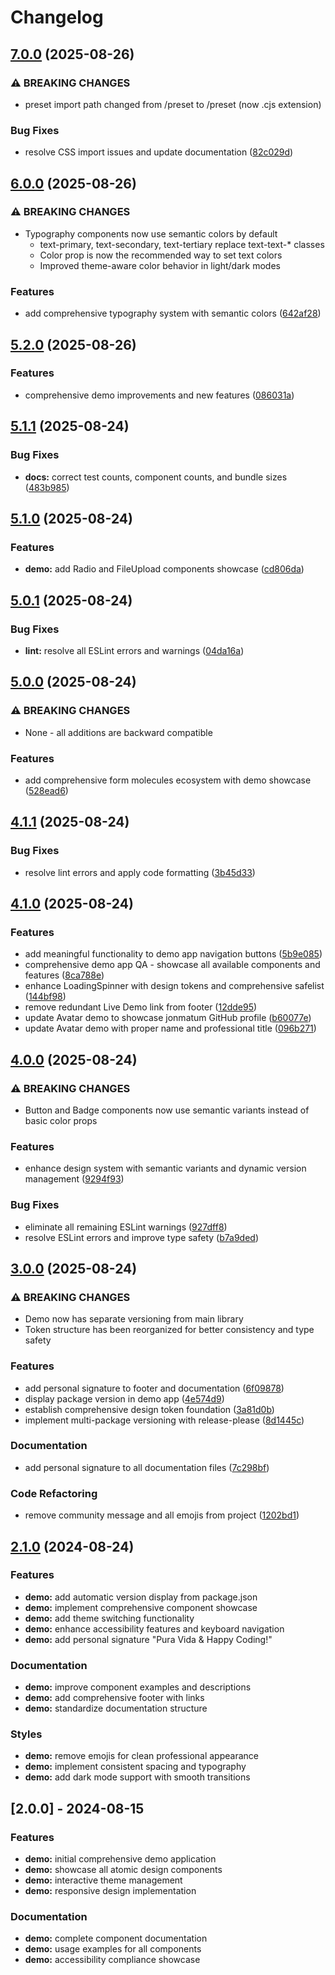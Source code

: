# Changelog

## [7.0.0](https://github.com/jonmatum/react-mfe-shell/compare/demo-v6.0.0...demo-v7.0.0) (2025-08-26)


### ⚠ BREAKING CHANGES

* preset import path changed from /preset to /preset (now .cjs extension)

### Bug Fixes

* resolve CSS import issues and update documentation ([82c029d](https://github.com/jonmatum/react-mfe-shell/commit/82c029d5d01a13a57cb1a43ff9905cb8809398d4))

## [6.0.0](https://github.com/jonmatum/react-mfe-shell/compare/demo-v5.2.0...demo-v6.0.0) (2025-08-26)


### ⚠ BREAKING CHANGES

* Typography components now use semantic colors by default
    - text-primary, text-secondary, text-tertiary replace text-text-* classes
    - Color prop is now the recommended way to set text colors
    - Improved theme-aware color behavior in light/dark modes

### Features

* add comprehensive typography system with semantic colors ([642af28](https://github.com/jonmatum/react-mfe-shell/commit/642af280c927436703dec3f58d2adbb2f0bff25a))

## [5.2.0](https://github.com/jonmatum/react-mfe-shell/compare/demo-v5.1.1...demo-v5.2.0) (2025-08-26)


### Features

* comprehensive demo improvements and new features ([086031a](https://github.com/jonmatum/react-mfe-shell/commit/086031ad82b37bfb28206c64eb141672c66c129d))

## [5.1.1](https://github.com/jonmatum/react-mfe-shell/compare/demo-v5.1.0...demo-v5.1.1) (2025-08-24)


### Bug Fixes

* **docs:** correct test counts, component counts, and bundle sizes ([483b985](https://github.com/jonmatum/react-mfe-shell/commit/483b98512b4826281b42fe4796467ccee1684359))

## [5.1.0](https://github.com/jonmatum/react-mfe-shell/compare/demo-v5.0.1...demo-v5.1.0) (2025-08-24)


### Features

* **demo:** add Radio and FileUpload components showcase ([cd806da](https://github.com/jonmatum/react-mfe-shell/commit/cd806da2d282b8a3b05faaf634c912c6df8b41e1))

## [5.0.1](https://github.com/jonmatum/react-mfe-shell/compare/demo-v5.0.0...demo-v5.0.1) (2025-08-24)


### Bug Fixes

* **lint:** resolve all ESLint errors and warnings ([04da16a](https://github.com/jonmatum/react-mfe-shell/commit/04da16ac8394c49ab189fbd975d8b58f95ea8d97))

## [5.0.0](https://github.com/jonmatum/react-mfe-shell/compare/demo-v4.1.1...demo-v5.0.0) (2025-08-24)


### ⚠ BREAKING CHANGES

* None - all additions are backward compatible

### Features

* add comprehensive form molecules ecosystem with demo showcase ([528ead6](https://github.com/jonmatum/react-mfe-shell/commit/528ead6f9a695b2c12d7e0c028545004ed6ebb47))

## [4.1.1](https://github.com/jonmatum/react-mfe-shell/compare/demo-v4.1.0...demo-v4.1.1) (2025-08-24)


### Bug Fixes

* resolve lint errors and apply code formatting ([3b45d33](https://github.com/jonmatum/react-mfe-shell/commit/3b45d33f06623e95a5e543fdecf37c6789755d8f))

## [4.1.0](https://github.com/jonmatum/react-mfe-shell/compare/demo-v4.0.0...demo-v4.1.0) (2025-08-24)


### Features

* add meaningful functionality to demo app navigation buttons ([5b9e085](https://github.com/jonmatum/react-mfe-shell/commit/5b9e085204cf87be74d92d06e0d6bbc8fd985c80))
* comprehensive demo app QA - showcase all available components and features ([8ca788e](https://github.com/jonmatum/react-mfe-shell/commit/8ca788e18e4896343d60706939139ef66e5a4084))
* enhance LoadingSpinner with design tokens and comprehensive safelist ([144bf98](https://github.com/jonmatum/react-mfe-shell/commit/144bf986a75cbf6e14363c1ac3edfdcc1cc18181))
* remove redundant Live Demo link from footer ([12dde95](https://github.com/jonmatum/react-mfe-shell/commit/12dde9526dc7c7025227a5a79db1b036715b9eac))
* update Avatar demo to showcase jonmatum GitHub profile ([b60077e](https://github.com/jonmatum/react-mfe-shell/commit/b60077ea129b3c03c30b7441b5c9baf3fede60b4))
* update Avatar demo with proper name and professional title ([096b271](https://github.com/jonmatum/react-mfe-shell/commit/096b271b4ba7cf8d8e925a07ac2af18a289580d8))

## [4.0.0](https://github.com/jonmatum/react-mfe-shell/compare/demo-v3.0.0...demo-v4.0.0) (2025-08-24)


### ⚠ BREAKING CHANGES

* Button and Badge components now use semantic variants instead of basic color props

### Features

* enhance design system with semantic variants and dynamic version management ([9294f93](https://github.com/jonmatum/react-mfe-shell/commit/9294f93e340ca75a4ebc00e342560c1517c6d844))


### Bug Fixes

* eliminate all remaining ESLint warnings ([927dff8](https://github.com/jonmatum/react-mfe-shell/commit/927dff87930710b05a1e8de7cba09f2c731353ae))
* resolve ESLint errors and improve type safety ([b7a9ded](https://github.com/jonmatum/react-mfe-shell/commit/b7a9dedc27f5da240faba40494b8dcc8a9d3c0a6))

## [3.0.0](https://github.com/jonmatum/react-mfe-shell/compare/demo-v2.1.0...demo-v3.0.0) (2025-08-24)


### ⚠ BREAKING CHANGES

* Demo now has separate versioning from main library
* Token structure has been reorganized for better consistency and type safety

### Features

* add personal signature to footer and documentation ([6f09878](https://github.com/jonmatum/react-mfe-shell/commit/6f09878f49375b1c3e5c80ae019afe27b6d35deb))
* display package version in demo app ([4e574d9](https://github.com/jonmatum/react-mfe-shell/commit/4e574d91937ce36bcc30e0d58c70874858f93452))
* establish comprehensive design token foundation ([3a81d0b](https://github.com/jonmatum/react-mfe-shell/commit/3a81d0b03f2ad9c9b4d4b90f216c9d69d427e4ea))
* implement multi-package versioning with release-please ([8d1445c](https://github.com/jonmatum/react-mfe-shell/commit/8d1445c89998c4a2ac17b8b6403ee5602047f2dc))


### Documentation

* add personal signature to all documentation files ([7c298bf](https://github.com/jonmatum/react-mfe-shell/commit/7c298bfb005c8c0d76066036b04c82435356fd1b))


### Code Refactoring

* remove community message and all emojis from project ([1202bd1](https://github.com/jonmatum/react-mfe-shell/commit/1202bd18b6033885b31500558f99fc960b0695c1))

## [2.1.0](https://github.com/jonmatum/react-mfe-shell/compare/demo-v2.0.0...demo-v2.1.0) (2024-08-24)

### Features

* **demo:** add automatic version display from package.json
* **demo:** implement comprehensive component showcase
* **demo:** add theme switching functionality
* **demo:** enhance accessibility features and keyboard navigation
* **demo:** add personal signature "Pura Vida & Happy Coding!"

### Documentation

* **demo:** improve component examples and descriptions
* **demo:** add comprehensive footer with links
* **demo:** standardize documentation structure

### Styles

* **demo:** remove emojis for clean professional appearance
* **demo:** implement consistent spacing and typography
* **demo:** add dark mode support with smooth transitions

## [2.0.0] - 2024-08-15

### Features

* **demo:** initial comprehensive demo application
* **demo:** showcase all atomic design components
* **demo:** interactive theme management
* **demo:** responsive design implementation

### Documentation

* **demo:** complete component documentation
* **demo:** usage examples for all components
* **demo:** accessibility compliance showcase
